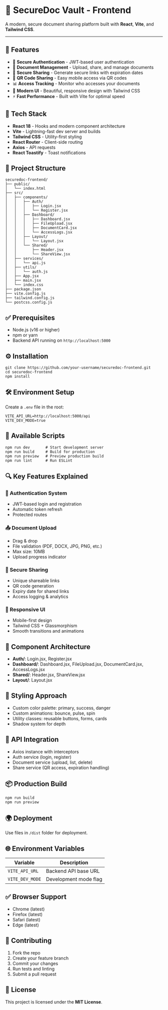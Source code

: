 <h1>🔐 SecureDoc Vault - Frontend</h1>
<p>A modern, secure document sharing platform built with <strong>React</strong>, <strong>Vite</strong>, and <strong>Tailwind CSS</strong>.</p>

<hr />

<h2>🚀 Features</h2>
<ul>
  <li>🔐 <strong>Secure Authentication</strong> - JWT-based user authentication</li>
  <li>📄 <strong>Document Management</strong> - Upload, share, and manage documents</li>
  <li>🔗 <strong>Secure Sharing</strong> - Generate secure links with expiration dates</li>
  <li>📱 <strong>QR Code Sharing</strong> - Easy mobile access via QR codes</li>
  <li>📊 <strong>Access Tracking</strong> - Monitor who accesses your documents</li>
  <li>🎨 <strong>Modern UI</strong> - Beautiful, responsive design with Tailwind CSS</li>
  <li>⚡ <strong>Fast Performance</strong> - Built with Vite for optimal speed</li>
</ul>

<h2>🧰 Tech Stack</h2>
<ul>
  <li><strong>React 18</strong> - Hooks and modern component architecture</li>
  <li><strong>Vite</strong> - Lightning-fast dev server and builds</li>
  <li><strong>Tailwind CSS</strong> - Utility-first styling</li>
  <li><strong>React Router</strong> - Client-side routing</li>
  <li><strong>Axios</strong> - API requests</li>
  <li><strong>React Toastify</strong> - Toast notifications</li>
</ul>

<h2>📁 Project Structure</h2>
<pre><code>securedoc-frontend/
├── public/
│   └── index.html
├── src/
│   ├── components/
│   │   ├── Auth/
│   │   │   ├── Login.jsx
│   │   │   └── Register.jsx
│   │   ├── Dashboard/
│   │   │   ├── Dashboard.jsx
│   │   │   ├── FileUpload.jsx
│   │   │   ├── DocumentCard.jsx
│   │   │   └── AccessLogs.jsx
│   │   ├── Layout/
│   │   │   └── Layout.jsx
│   │   └── Shared/
│   │       ├── Header.jsx
│   │       └── ShareView.jsx
│   ├── services/
│   │   └── api.js
│   ├── utils/
│   │   └── auth.js
│   ├── App.jsx
│   ├── main.jsx
│   └── index.css
├── package.json
├── vite.config.js
├── tailwind.config.js
└── postcss.config.js
</code></pre>

<h2>✅ Prerequisites</h2>
<ul>
  <li>Node.js (v16 or higher)</li>
  <li>npm or yarn</li>
  <li>Backend API running on <code>http://localhost:5000</code></li>
</ul>

<h2>⚙️ Installation</h2>
<pre><code>git clone https://github.com/your-username/securedoc-frontend.git
cd securedoc-frontend
npm install
</code></pre>

<h2>🛠️ Environment Setup</h2>
<p>Create a <code>.env</code> file in the root:</p>
<pre><code>VITE_API_URL=http://localhost:5000/api
VITE_DEV_MODE=true
</code></pre>

<h2>🧪 Available Scripts</h2>
<pre><code>npm run dev       # Start development server
npm run build     # Build for production
npm run preview   # Preview production build
npm run lint      # Run ESLint
</code></pre>

<h2>🔍 Key Features Explained</h2>
<h3>🔐 Authentication System</h3>
<ul>
  <li>JWT-based login and registration</li>
  <li>Automatic token refresh</li>
  <li>Protected routes</li>
</ul>

<h3>📤 Document Upload</h3>
<ul>
  <li>Drag &amp; drop</li>
  <li>File validation (PDF, DOCX, JPG, PNG, etc.)</li>
  <li>Max size: 10MB</li>
  <li>Upload progress indicator</li>
</ul>

<h3>🔗 Secure Sharing</h3>
<ul>
  <li>Unique shareable links</li>
  <li>QR code generation</li>
  <li>Expiry date for shared links</li>
  <li>Access logging &amp; analytics</li>
</ul>

<h3>🎨 Responsive UI</h3>
<ul>
  <li>Mobile-first design</li>
  <li>Tailwind CSS + Glassmorphism</li>
  <li>Smooth transitions and animations</li>
</ul>

<h2>🧱 Component Architecture</h2>
<ul>
  <li><strong>Auth/</strong>: Login.jsx, Register.jsx</li>
  <li><strong>Dashboard/</strong>: Dashboard.jsx, FileUpload.jsx, DocumentCard.jsx, AccessLogs.jsx</li>
  <li><strong>Shared/</strong>: Header.jsx, ShareView.jsx</li>
  <li><strong>Layout/</strong>: Layout.jsx</li>
</ul>

<h2>🎨 Styling Approach</h2>
<ul>
  <li>Custom color palette: primary, success, danger</li>
  <li>Custom animations: bounce, pulse, spin</li>
  <li>Utility classes: reusable buttons, forms, cards</li>
  <li>Shadow system for depth</li>
</ul>

<h2>🔌 API Integration</h2>
<ul>
  <li>Axios instance with interceptors</li>
  <li>Auth service (login, register)</li>
  <li>Document service (upload, list, delete)</li>
  <li>Share service (QR access, expiration handling)</li>
</ul>

<h2>📦 Production Build</h2>
<pre><code>npm run build
npm run preview
</code></pre>

<h2>🌍 Deployment</h2>
<p>Use files in <code>/dist</code> folder for deployment.</p>

<h2>🌐 Environment Variables</h2>
<table>
  <thead>
    <tr>
      <th>Variable</th>
      <th>Description</th>
    </tr>
  </thead>
  <tbody>
    <tr>
      <td><code>VITE_API_URL</code></td>
      <td>Backend API base URL</td>
    </tr>
    <tr>
      <td><code>VITE_DEV_MODE</code></td>
      <td>Development mode flag</td>
    </tr>
  </tbody>
</table>

<h2>✅ Browser Support</h2>
<ul>
  <li>Chrome (latest)</li>
  <li>Firefox (latest)</li>
  <li>Safari (latest)</li>
  <li>Edge (latest)</li>
</ul>

<h2>🤝 Contributing</h2>
<ol>
  <li>Fork the repo</li>
  <li>Create your feature branch</li>
  <li>Commit your changes</li>
  <li>Run tests and linting</li>
  <li>Submit a pull request</li>
</ol>

<h2>📄 License</h2>
<p>This project is licensed under the <strong>MIT License</strong>.</p>
